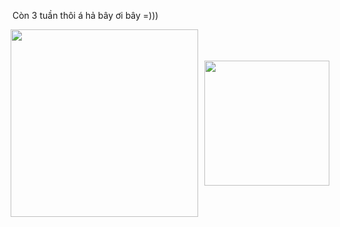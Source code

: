 Còn 3 tuần thôi á hả bây ơi bây =))) 
<div id="header" style="display: flex; align-items: center; justify-content: center;">
  <img src="https://res.cloudinary.com/thientam2829/image/upload/v1709290870/uwyhlesnxgcuy3lnyszd.jpg" width="300" style="margin-right: 10px;"/>
  <img src="https://res.cloudinary.com/thientam2829/image/upload/v1709291034/hgcgnzcf3jdywb0j2nij.jpg" width="200"/>
</div>

